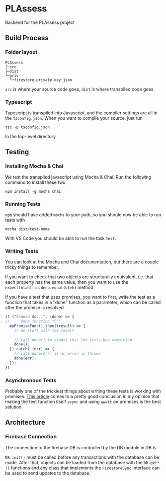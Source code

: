# PLAssess

Backend for the PLAssess project

## Build Process

### Folder layout

```
PLAssess
├─src
├─dist
└─priv
  └─firestore-private-key.json
```

`src` is where your source code goes, `dist` is where transpiled code goes

### Typescript

Typescript is transpiled into Javascript, and the compiler settings are all in the `tsconfig.json`. When you want to compile your source, just run

```
tsc -p tsconfig.json
```

In the top-level directory

## Testing

### Installing Mocha & Chai

We test the transpiled javascript using Mocha & Chai. Run the following command to install these two

```
npm install -g mocha chai
```

### Running Tests

`npm` should have added `mocha` to your path, so you should now be able to run tests with 

`mocha dist/test-name`

With VS Code you should be able to run the task `test`.

### Writing Tests

You can look at the Mocha and Chai documentation, but there are a couple tricky things to remember.


If you want to check that two objects are structurally equivalent, i.e. that each property
has the same value, then you want to use the `expect(blah).to.deep.equal(bleh)` method

If you have a test that uses promises, you want to first, write the test as a function that takes 
in a "done" function as a parameter, which can be called after the promise is resolved

```typescript
it ("Should do...", (done) => {
//     done function ^^^^
  myPromiseFunc().then((result) => {
    // do stuff with the result
    
    // call done() to signal that the tests has completed
    done();
  }).catch( (err) => {
    // call done(err) if an error is thrown
    done(err);
  });
})
```

### Asynchronous Tests

Probably one of the trickiest things about writing these tests is working with promises. [This article](https://wietse.loves.engineering/testing-promises-with-mocha-90df8b7d2e35) comes to a pretty good conclusion in my opinion that making the test function itself `async` and using `await` on promises is the best solution.

## Architecture

### Firebase Connection

The connection to the firebase DB is controlled by the DB module in DB.ts

`DB.init()` must be called before any transactions with the database can be made.
After that, objects can be loaded from the database with the `DB.get*()` functions and
any class that implements the `FirestoreSync` interface can be used to send updates
 to the database.